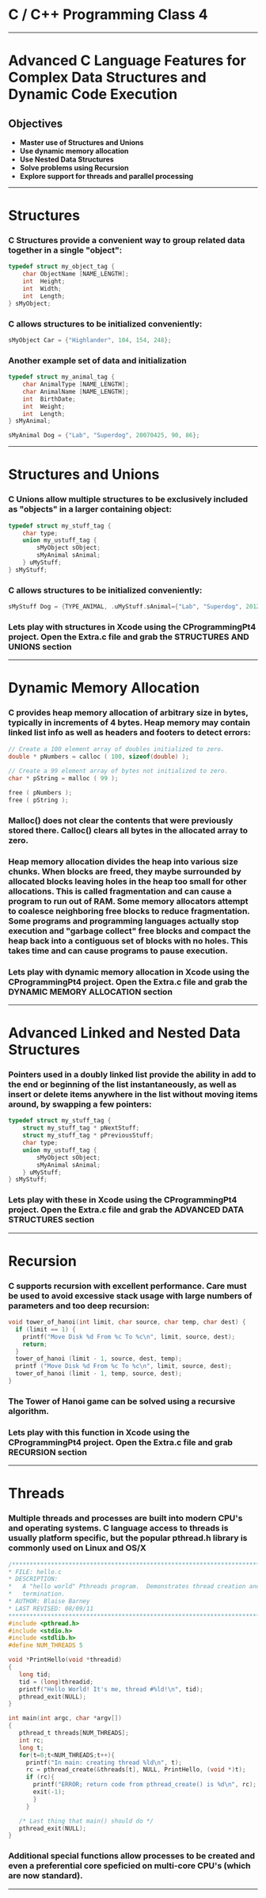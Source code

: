 # C / C++ Programming Class 4

---
# Advanced C Language Features for Complex Data Structures and Dynamic Code Execution
## Objectives
- **Master use of Structures and Unions**
- **Use dynamic memory allocation**
- **Use Nested Data Structures**
- **Solve problems using Recursion**
- **Explore support for threads and parallel processing**

---
# Structures
### C Structures provide a convenient way to group related data together in a single "object":
```c
typedef struct my_object_tag {
    char ObjectName [NAME_LENGTH];
    int  Height;
    int  Width;
    int  Length;
} sMyObject;
```
### C allows structures to be initialized conveniently:
```c
sMyObject Car = {"Highlander", 104, 154, 248};
```
### Another example set of data and initialization
```c
typedef struct my_animal_tag {
    char AnimalType [NAME_LENGTH];
    char AnimalName [NAME_LENGTH];
    int  BirthDate;
    int  Weight;
    int  Length;
} sMyAnimal;

sMyAnimal Dog = {"Lab", "Superdog", 20070425, 90, 86};
```

---
# Structures and Unions
### C Unions allow multiple structures to be exclusively included as "objects" in a larger containing object:
```c
typedef struct my_stuff_tag {
    char type;
    union my_ustuff_tag {
        sMyObject sObject;
        sMyAnimal sAnimal;
    } uMyStuff;
} sMyStuff;
```
### C allows structures to be initialized conveniently:
```c
sMyStuff Dog = {TYPE_ANIMAL, .uMyStuff.sAnimal={"Lab", "Superdog", 20120425, 90, 86} };
```
### Lets play with structures in Xcode using the CProgrammingPt4 project.  Open the Extra.c file and grab the STRUCTURES AND UNIONS section

---
# Dynamic Memory Allocation
### C provides heap memory allocation of arbitrary size in bytes, typically in increments of 4 bytes.  Heap memory may contain linked list info as well as headers and footers to detect errors:
```c
// Create a 100 element array of doubles initialized to zero.
double * pNumbers = calloc ( 100, sizeof(double) );
 
// Create a 99 element array of bytes not initialized to zero.
char * pString = malloc ( 99 );

free ( pNumbers );
free ( pString );
```
### Malloc() does not clear the contents that were previously stored there.  Calloc() clears all bytes in the allocated array to zero.

### Heap memory allocation divides the heap into various size chunks. When blocks are freed, they maybe surrounded by allocated blocks leaving holes in the heap too small for other allocations.  This is called fragmentation and can cause a program to run out of RAM.  Some memory allocators attempt to coalesce neighboring free blocks to reduce fragmentation.  Some programs and programming languages actually stop execution and "garbage collect" free blocks and compact the heap back into a contiguous set of blocks with no holes.  This takes time and can cause programs to pause execution.
 
### Lets play with dynamic memory allocation in Xcode using the  CProgrammingPt4 project.  Open the Extra.c file and grab the DYNAMIC MEMORY ALLOCATION section

---
# Advanced Linked and Nested Data Structures
### Pointers used in a doubly linked list provide the ability in add to the end or beginning of the list instantaneously, as well as insert or delete items anywhere in the list without moving items around, by swapping a few pointers:
```c
typedef struct my_stuff_tag {
    struct my_stuff_tag * pNextStuff;
    struct my_stuff_tag * pPreviousStuff;
    char type;
    union my_ustuff_tag {
        sMyObject sObject;
        sMyAnimal sAnimal;
    } uMyStuff;
} sMyStuff;
```
### Lets play with these in Xcode using the CProgrammingPt4 project.  Open the Extra.c file and grab the ADVANCED DATA STRUCTURES section

---
# Recursion
### C supports recursion with excellent performance.  Care must be used to avoid excessive stack usage with large numbers of parameters and too deep recursion:
```c
void tower_of_hanoi(int limit, char source, char temp, char dest) {
  if (limit == 1) {
    printf("Move Disk %d From %c To %c\n", limit, source, dest);
    return;
  } 
  tower_of_hanoi (limit - 1, source, dest, temp);
  printf ("Move Disk %d From %c To %c\n", limit, source, dest);
  tower_of_hanoi (limit - 1, temp, source, dest);
}
```
### The Tower of Hanoi game can be solved using a recursive algorithm.
### Lets play with this function in Xcode using the CProgrammingPt4 project.  Open the Extra.c file and grab RECURSION section

---
# Threads
### Multiple threads and processes are built into modern CPU's and operating systems.  C language access to threads is usually platform specific, but the popular pthread.h library is commonly used on Linux and OS/X

```c
/******************************************************************************
* FILE: hello.c
* DESCRIPTION:
*   A "hello world" Pthreads program.  Demonstrates thread creation and
*   termination.
* AUTHOR: Blaise Barney
* LAST REVISED: 08/09/11
******************************************************************************/
#include <pthread.h>
#include <stdio.h>
#include <stdlib.h>
#define NUM_THREADS	5

void *PrintHello(void *threadid)
{
   long tid;
   tid = (long)threadid;
   printf("Hello World! It's me, thread #%ld!\n", tid);
   pthread_exit(NULL);
}

int main(int argc, char *argv[])
{
   pthread_t threads[NUM_THREADS];
   int rc;
   long t;
   for(t=0;t<NUM_THREADS;t++){
     printf("In main: creating thread %ld\n", t);
     rc = pthread_create(&threads[t], NULL, PrintHello, (void *)t);
     if (rc){
       printf("ERROR; return code from pthread_create() is %d\n", rc);
       exit(-1);
       }
     }

   /* Last thing that main() should do */
   pthread_exit(NULL);
}
```
### Additional special functions allow processes to be created and even a preferential core speficied on multi-core CPU's (which are now standard).

---
